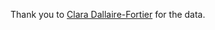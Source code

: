 Thank you to [Clara Dallaire-Fortier](https://sites.google.com/view/claradallaire-fortier/home) for the data.
